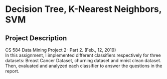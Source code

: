 # Decision Tree, K-Nearest Neighbors, SVM

## Project Description

CS 584 Data Mining Project 2- Part 2. (Feb., 12, 2019)<br>
In this assignment, I implemented different classifiers respectively for three datasets: Breast Cancer Dataset, churning dataset and mnist clean dataset. Then, evaluated and analyzed each classifier to answer the questions in the report.

